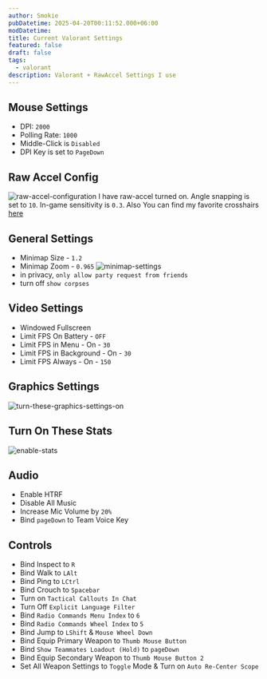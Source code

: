```yaml
---
author: Smokie
pubDatetime: 2025-04-20T00:11:52.000+06:00
modDatetime:
title: Current Valorant Settings
featured: false
draft: false
tags:
  - valorant
description: Valorant + RawAccel Settings I use
---
```


## Mouse Settings

- DPI: `2000`
- Polling Rate: `1000`
- Middle-Click is `Disabled`
- DPI Key is set to `PageDown`

## Raw Accel Config

![raw-accel-configuration](@/assets/images/_2025/valorant-settings/raw-accel.png)
I have raw-accel turned on. Angle snapping is set to `10`. In-game sensitivity is `0.3`. Also You can find my favorite crosshairs [here](/posts/valorant-crosshair-database)

## General Settings

- Minimap Size - `1.2`
- Minimap Zoom - `0.965`
  ![minimap-settings](@/assets/images/_2025/valorant-settings/minimap.png)
- in privacy, `only allow party request from friends`
- turn off `show corpses`

## Video Settings

- Windowed Fullscreen
- Limit FPS On Battery - `OFF`
- Limit FPS in Menu - On - `30`
- Limit FPS in Background - On - `30`
- Limit FPS Always - On - `150`

## Graphics Settings

![turn-these-graphics-settings-on](@/assets/images/_2025/valorant-settings/graphics.png)

## Turn On These Stats

![enable-stats](@/assets/images/_2025/valorant-settings/stats.png)

## Audio

- Enable HTRF
- Disable All Music
- Increase Mic Volume by `20%`
- Bind `pageDown` to Team Voice Key

## Controls

- Bind Inspect to `R`
- Bind Walk to `LAlt`
- Bind Ping to `LCtrl`
- Bind Crouch to `Spacebar`
- Turn on `Tactical Callouts In Chat`
- Turn Off `Explicit Language Filter`
- Bind `Radio Commands Menu Index` to `6`
- Bind `Radio Commands Wheel Index` to `5`
- Bind Jump to `LShift` & `Mouse Wheel Down`
- Bind Equip Primary Weapon to `Thumb Mouse Button`
- Bind `Show Teammates Loadout (Hold)` to `pageDown`
- Bind Equip Secondary Weapon to `Thumb Mouse Button 2`
- Set All Weapon Settings to `Toggle` Mode & Turn on `Auto Re-Center Scope`
